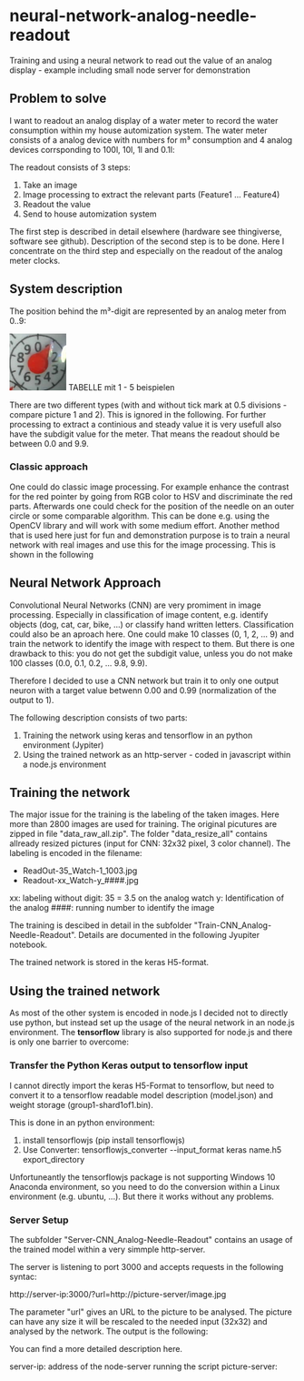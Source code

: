 # neural-network-analog-needle-readout
Training and using a neural network to read out the value of an analog display - example including small node server for demonstration

## Problem to solve

I want to readout an analog display of a water meter to record the water consumption within my house automization system.
The water meter consists of a analog device with numbers for m³ consumption and 4 analog devices corrsponding to 100l, 10l, 1l and 0.1l:

The readout consists of 3 steps:
1. Take an image
2. Image processing to extract the relevant parts (Feature1 ... Feature4)
3. Readout the value
4. Send to house automization system

The first step is described in detail elsewhere (hardware see thingiverse, software see github). Description of the second step is to be done.
Here I concentrate on the third step and especially on the readout of the analog meter clocks.

## System description

The position behind the m³-digit are represented by an analog meter from 0..9:

<img src="./images/pointer1.jpg" width="100">
TABELLE mit 1 - 5 beispielen

There are two different types (with and without tick mark at 0.5 divisions - compare picture 1 and 2). This is ignored in the following.
For further processing to extract a continious and steady value it is very usefull also have the subdigit value for the meter. That means the readout should be between 0.0 and 9.9.

### Classic approach

One could do classic image processing. For example enhance the contrast for the red pointer by going from RGB color to HSV and discriminate the red parts. Afterwards one could check for the position of the needle on an outer circle or some comparable algorithm. This can be done e.g. using the OpenCV library and will work with some medium effort.
Another method that is used here just for fun and demonstration purpose is to train a neural network with real images and use this for the image processing. This is shown in the following

## Neural Network Approach

Convolutional Neural Networks (CNN) are very promiment in image processing. Especially in classification of image content, e.g. identify objects (dog, cat, car, bike, ...) or classify hand written letters. Classification could also be an aproach here. One could make 10 classes (0, 1, 2, ... 9) and train the network to identify the image with respect to them. But there is one drawback to this: you do not get the subdigit value, unless you do not make 100 classes (0.0, 0.1, 0.2, ... 9.8, 9.9).

Therefore I decided to use a CNN network but train it to only one output neuron with a target value betwenn 0.00 and 0.99 (normalization of the output to 1).

The following description consists of two parts:
1. Training the network using keras and tensorflow in an python environment (Jypiter)
2. Using the trained network as an http-server - coded in javascript within a node.js environment

## Training the network
The major issue for the training is the labeling of the taken images. Here more than 2800 images are used for training. The original picutures are zipped in file "data_raw_all.zip". The folder "data_resize_all" contains allready resized pictures (input for CNN: 32x32 pixel, 3 color channel). The labeling is encoded in the filename:
* ReadOut-35_Watch-1_1003.jpg
* Readout-xx_Watch-y_####.jpg

xx: labeling without digit: 35 = 3.5 on the analog watch
y: Identification of the analog
####: running number to identify the image

The training is descibed in detail in the subfolder "Train-CNN_Analog-Needle-Readout". Details are documented in the following Jyupiter notebook.

The trained network is stored in the keras H5-format.

## Using the trained network

As most of the other system is encoded in node.js I decided not to directly use python, but instead set up the usage of the neural network in an node.js environment. The **tensorflow** library is also supported for node.js and there is only one barrier to overcome:

### Transfer the Python Keras output to tensorflow input
I cannot directly import the keras H5-Format to tensorflow, but need to convert it to a tensorflow readable model description (model.json) and weight storage (group1-shard1of1.bin).

This is done in an python environment:
1. install tensorflowjs (pip install tensorflowjs)
2. Use Converter: tensorflowjs_converter --input_format keras name.h5 export_directory

Unfortuneantly the tensorflowjs package is not supporting Windows 10 Anaconda environment, so you need to do the conversion within a Linux environment (e.g. ubuntu, ...). But there it works without any problems.

### Server Setup

The subfolder "Server-CNN_Analog-Needle-Readout" contains an usage of the trained model within a very simmple http-server.

The server is listening to port 3000 and accepts requests in the following syntac:

http://server-ip:3000/?url=http://picture-server/image.jpg

The parameter "url" gives an URL to the picture to be analysed. The picture can have any size it will be rescaled to the needed input (32x32) and analysed by the network. The output is the following:

You can find a more detailed description here.


server-ip: address of the node-server running the script
picture-server:
